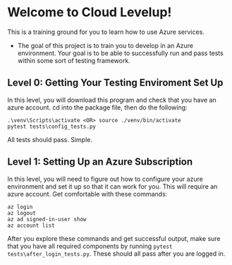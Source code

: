 # Welcome to Cloud Levelup!
This is a training ground for you to learn how to use Azure services.
- The goal of this project is to train you to develop in an Azure environment. Your goal is to be able to successfully run and pass tests within some sort of testing framework.

## Level 0: Getting Your Testing Enviroment Set Up
In this level, you will download this program and check that you have an azure account. cd into the package file, then do the following: 

```
.\venv\Scripts\activate <OR> source ./venv/bin/activate
pytest tests\config_tests.py
```

All tests should pass. Simple.

## Level 1: Setting Up an Azure Subscription
In this level, you will need to figure out how to configure your azure environment and set it up so that it can work for you. This will require an azure account. Get comfortable with these commands:
```
az login
az logout
az ad signed-in-user show
az account list
```
After you explore these commands and get successful output, make sure that you have all required components by running `pytest tests\after_login_tests.py`. These should all pass after you are logged in.